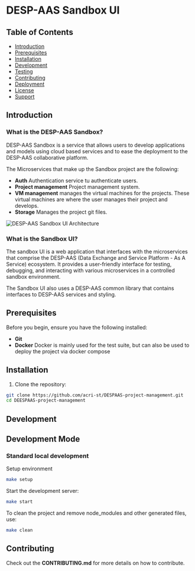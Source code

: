 # DESP-AAS Sandbox UI


## Table of Contents

- [Introduction](#Introduction)
- [Prerequisites](#prerequisites)
- [Installation](#installation)
- [Development](#development)
- [Testing](#testing)
- [Contributing](#contributing)
- [Deployment](#deployment)
- [License](#license)
- [Support](#support)

## Introduction

###  What is the DESP-AAS Sandbox?

DESP-AAS Sandbox is a service that allows users to develop applications and models using cloud based services and to ease the deployment to the DESP-AAS collaborative platform.

The Microservices that make up the Sandbox project are the following: 
- **Auth** Authentication service tu authenticate users.
- **Project management** Project management system.
- **VM management** manages the virtual machines for the projects. These virtual machines are where the user manages their project and develops.
- **Storage** Manages the project git files.

![DESP-AAS Sandbox UI Architecture](https://gitlab.acri-cwa.fr/desp-aas/sandbox_service/sandbox-ui/-/raw/development/docs/architecture.png)


### What is the Sandbox UI?

The sandbox UI is a web application that interfaces with the microservices that comprise the DESP-AAS (Data Exchange and Service Platform - As A Service) ecosystem. It provides a user-friendly interface for testing, debugging, and interacting with various microservices in a controlled sandbox environment.

The Sandbox UI also uses a DESP-AAS common library that contains interfaces to DESP-AAS services and styling.

## Prerequisites

Before you begin, ensure you have the following installed:
- **Git** 
- **Docker** Docker is mainly used for the test suite, but can also be used to deploy the project via docker compose

## Installation

1. Clone the repository:
```bash
git clone https://github.com/acri-st/DESPAAS-project-management.git
cd DEESPAAS-project-management
```

## Development

## Development Mode

### Standard local development

Setup environment
```bash
make setup
```

Start the development server:
```bash
make start
```

To clean the project and remove node_modules and other generated files, use:
```bash
make clean
```

## Contributing

Check out the **CONTRIBUTING.md** for more details on how to contribute.